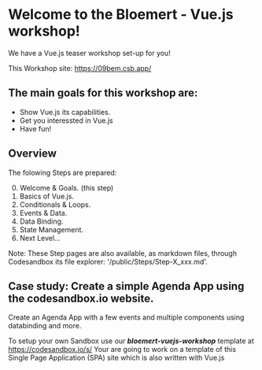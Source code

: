 # Welcome to the <span class="bloemert">Bloemert</span> - <span class="vue">Vue.js</span> workshop!

We have a Vue.js teaser workshop set-up for you!

This Workshop site: https://09bem.csb.app/

## The main goals for this workshop are:

- Show Vue.js its capabilities.
- Get you interessted in Vue.js
- Have fun!

## Overview

The folowing Steps are prepared:

0. Welcome & Goals. (this step)
1. Basics of Vue.js.
1. Conditionals & Loops.
1. Events & Data.
1. Data Binding.
1. State Management.
1. Next Level...

Note: These Step pages are also available, as markdown files, through Codesandbox its file explorer: '/public/Steps/Step-X_xxx.md'.

<i class="far fa-hand-point-down fa-2x"></i>

## Case study: Create a simple Agenda App using the codesandbox.io website.

Create an Agenda App with a few events and multiple components using databinding and more.

To setup your own Sandbox use our **_bloemert-vuejs-workshop_** template at https://codesandbox.io/s/
Your are going to work on a template of this Single Page Application (SPA) site which is also written with Vue.js
